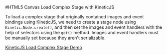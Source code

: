 
#HTML5 Canvas Load Complex Stage with KineticJS

To load a complex stage that originally contained images and event bindings using KineticJS,
we need to create a stage node using `Kinetic.Node.create()`, and then set the
images and event handlers with the help of selectors using the `get()` method.
Images and event handlers must be manually set because they aren't serializable.

<a class="jsbin-embed" href="http://jsbin.com/kujir/1/embed?js,output">KineticJS Load Complex Stage Demo</a><script src="http://static.jsbin.com/js/embed.js"></script>

